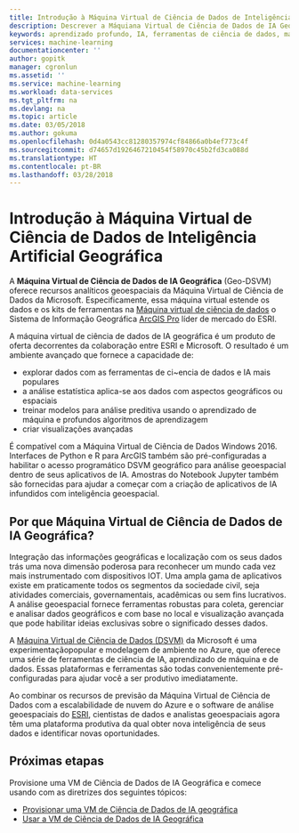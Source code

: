 ```yaml
---
title: Introdução à Máquina Virtual de Ciência de Dados de Inteligência Artificial Geográfica – Azure | Microsoft Docs
description: Descrever a Máquiana Virtual de Ciência de Dados de IA Geográfica e os componentes.
keywords: aprendizado profundo, IA, ferramentas de ciência de dados, máquina virtual de ciência de dados, análise geoespacial
services: machine-learning
documentationcenter: ''
author: gopitk
manager: cgronlun
ms.assetid: ''
ms.service: machine-learning
ms.workload: data-services
ms.tgt_pltfrm: na
ms.devlang: na
ms.topic: article
ms.date: 03/05/2018
ms.author: gokuma
ms.openlocfilehash: 0d4a0543cc81280357974cf84866a0b4ef773c4f
ms.sourcegitcommit: d74657d1926467210454f58970c45b2fd3ca088d
ms.translationtype: HT
ms.contentlocale: pt-BR
ms.lasthandoff: 03/28/2018
---
```

# <a name="introduction-to-the-geo-artificial-intelligence-data-science-virtual-machine"></a>Introdução à Máquina Virtual de Ciência de Dados de Inteligência Artificial Geográfica

A **Máquina Virtual de Ciência de Dados de IA Geográfica** (Geo-DSVM) oferece recursos analíticos geoespaciais da Máquina Virtual de Ciência de Dados da Microsoft. Especificamente, essa máquina virtual estende os dados e os kits de ferramentas na [Máquina virtual de ciência de dados](overview.md) o Sistema de Informação Geográfica [ArcGIS Pro](https://www.esri.com/arcgis/products/arcgis-pro/overview) líder de mercado do ESRI.

A máquina virtual de ciência de dados de IA geográfica é um produto de oferta decorrentes da colaboração entre ESRI e Microsoft. O resultado é um ambiente avançado que fornece a capacidade de:

- explorar dados com as ferramentas de ci~encia de dados e IA mais populares
- a análise estatística aplica-se aos dados com aspectos geográficos ou espaciais
- treinar modelos para análise preditiva usando o aprendizado de máquina e profundos algoritmos de aprendizagem
- criar visualizações avançadas

É compatível com a Máquina Virtual de Ciência de Dados Windows 2016. Interfaces de Python e R para ArcGIS também são pré-configuradas a habilitar o acesso programático DSVM geográfico para análise geoespacial dentro de seus aplicativos de IA. Amostras do Notebook Jupyter também são fornecidas para ajudar a começar com a criação de aplicativos de IA infundidos com inteligência geoespacial.


## <a name="why-geo-ai-data-science-vm"></a>Por que Máquina Virtual de Ciência de Dados de IA Geográfica? 

Integração das informações geográficas e localização com os seus dados trás uma nova dimensão poderosa para reconhecer um mundo cada vez mais instrumentado com dispositivos IOT. Uma ampla gama de aplicativos existe em praticamente todos os segmentos da sociedade civil, seja atividades comerciais, governamentais, acadêmicas ou sem fins lucrativos. A análise geoespacial fornece ferramentas robustas para coleta, gerenciar e analisar dados geográficos e com base no local e visualização avançada que pode habilitar ideias exclusivas sobre o significado desses dados. 

A [Máquina Virtual de Ciência de Dados (DSVM)](overview.md) da Microsoft é uma experimentaçãopopular e modelagem de ambiente no Azure, que oferece uma série de ferramentas de ciência de IA, aprendizado de máquina e de dados. Essas plataformas e ferramentas são todas convenientemente pré-configuradas para ajudar você a ser produtivo imediatamente. 

Ao combinar os recursos de previsão da Máquina Virtual de Ciência de Dados com a escalabilidade de nuvem do Azure e o software de análise geoespaciais do [ESRI](http://www.esri.com), cientistas de dados e analistas geoespaciais agora têm uma plataforma produtiva da qual obter nova inteligência de seus dados e identificar novas oportunidades. 


## <a name="next-steps"></a>Próximas etapas

Provisione uma VM de Ciência de Dados de IA Geográfica e comece usando com as diretrizes dos seguintes tópicos:

* [Provisionar uma VM de Ciência de Dados de IA geográfica](provision-geo-ai-dsvm.md)
* [Usar a VM de Ciência de Dados de IA Geográfica](use-geo-ai-dsvm.md)
